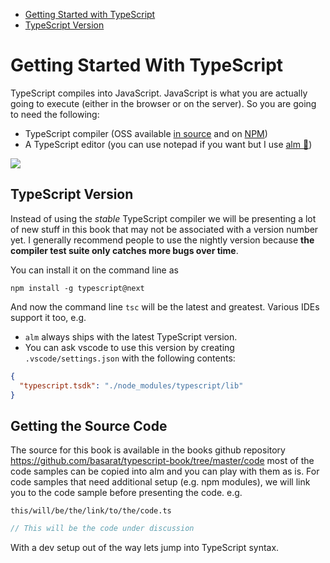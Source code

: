 * [Getting Started with TypeScript](#getting-started-with-typescript)
* [TypeScript Version](#typescript-version)

# Getting Started With TypeScript

TypeScript compiles into JavaScript. JavaScript is what you are actually going to execute (either in the browser or on the server). So you are going to need the following:

* TypeScript compiler (OSS available [in source](https://github.com/Microsoft/TypeScript/) and on [NPM](https://www.npmjs.com/package/typescript))
* A TypeScript editor (you can use notepad if you want but I use [alm 🌹](http://alm.tools))


![](https://raw.githubusercontent.com/alm-tools/alm-tools.github.io/master/screens/main.png)


## TypeScript Version

Instead of using the *stable* TypeScript compiler we will be presenting a lot of new stuff in this book that may not be associated with a version number yet. I generally recommend people to use the nightly version because **the compiler test suite only catches more bugs over time**.

You can install it on the command line as

```
npm install -g typescript@next
```

And now the command line `tsc` will be the latest and greatest. Various IDEs support it too, e.g. 

* `alm` always ships with the latest TypeScript version.
* You can ask vscode to use this version by creating `.vscode/settings.json` with the following contents: 

```json
{
  "typescript.tsdk": "./node_modules/typescript/lib"
}
```

## Getting the Source Code
The source for this book is available in the books github repository https://github.com/basarat/typescript-book/tree/master/code most of the code samples can be copied into alm and you can play with them as is. For code samples that need additional setup (e.g. npm modules), we will link you to the code sample before presenting the code. e.g.

`this/will/be/the/link/to/the/code.ts`
```ts
// This will be the code under discussion
```

With a dev setup out of the way lets jump into TypeScript syntax.
